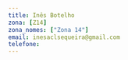 ```yaml
---
title: Inês Botelho
zona: [Z14]
zona_nomes: ["Zona 14"]
email: inesaclsequeira@gmail.com
telefone: 
---
```

